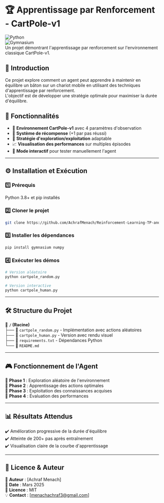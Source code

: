# 🏆 Apprentissage par Renforcement - CartPole-v1

![Python](https://img.shields.io/badge/Python-3.8%2B-blue.svg)  
![Gymnasium](https://img.shields.io/badge/Gymnasium-0.29%2B-orange.svg)  
Un projet démontrant l'apprentissage par renforcement sur l'environnement classique CartPole-v1.

## 📖 Introduction

Ce projet explore comment un agent peut apprendre à maintenir en équilibre un bâton sur un chariot mobile en utilisant des techniques d'apprentissage par renforcement.  
L'objectif est de développer une stratégie optimale pour maximiser la durée d'équilibre.

## 🚀 Fonctionnalités

- 🔹 **Environnement CartPole-v1** avec 4 paramètres d'observation
- 🎯 **Système de récompense** (+1 par pas réussi)
- 🤖 **Stratégie d'exploration/exploitation** adaptable
- 📈 **Visualisation des performances** sur multiples épisodes
- 🏁 **Mode interactif** pour tester manuellement l'agent

---

## ⚙️ Installation et Exécution

### 1️⃣ Prérequis  
Python 3.8+ et pip installés

### 2️⃣ Cloner le projet  
```sh
git clone https://github.com/AchrafMenach/Reinforcement-Learning-TP-and-Project/tree/main/TP1
```

### 3️⃣ Installer les dépendances  
```sh
pip install gymnasium numpy
```

### 4️⃣ Exécuter les démos  
```sh
# Version aléatoire
python cartpole_random.py

# Version interactive
python cartpole_human.py
```

---

## 🛠️ Structure du Projet

📂 **`/` (Racine)**  
├── 📄 `cartpole_random.py` - Implémentation avec actions aléatoires  
├── 📄 `cartpole_human.py` - Version avec rendu visuel  
├── 📄 `requirements.txt` - Dépendances Python  
└── 📄 `README.md`  

---

## 🎮 Fonctionnement de l'Agent  

🔹 **Phase 1** : Exploration aléatoire de l'environnement  
🔹 **Phase 2** : Apprentissage des actions optimales  
🔹 **Phase 3** : Exploitation des connaissances acquises  
🔹 **Phase 4** : Évaluation des performances  

---

## 📊 Résultats Attendus

✔️ Amélioration progressive de la durée d'équilibre  
✔️ Atteinte de 200+ pas après entraînement  
✔️ Visualisation claire de la courbe d'apprentissage  

---

## 📜 Licence & Auteur

📌 **Auteur** : [Achraf Menach]  
📅 **Date** : Mars 2025  
📜 **Licence** : MIT  
💡 **Contact** : [menachachraf3@gmail.com]  
```

